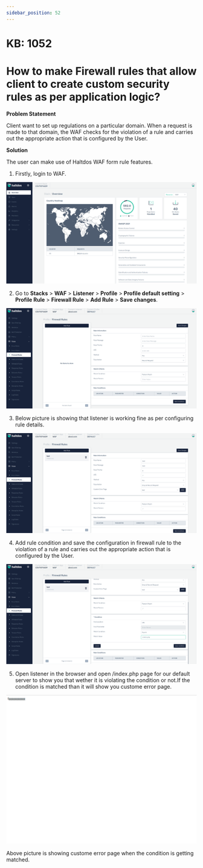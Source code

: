 ```yaml
---
sidebar_position: 52
---
```


# KB: 1052

# How to make Firewall rules that allow client to create custom security rules as per application logic?

**Problem Statement**

Client want to set up regulations on a particular domain. When a request is made to that domain, the WAF checks for the violation of a rule and carries out the appropriate action that is configured by the User.

**Solution**

The user can make use of Haltdos WAF form rule features.

1. Firstly, login to WAF.

![kb-1052](/img/waf/kb/v2/overview_kb_1052_1.png)

2. Go to **Stacks** > **WAF** > **Listener** > **Profile** > **Profile default setting** > **Profile Rule** > **Firewall Rule** > **Add Rule** > **Save changes**.

![kb-1052](/img/waf/kb/v2/firewall_rule_kb_1052_2.png)

3. Below picture is showing that listener is working fine as per configuring rule details.

![kb-1052](/img/waf/kb/v2/firewall_rule_kb_1052_3.png)

4. Add rule condition and save the configuration in firewall rule to the violation of a rule and carries out the appropriate action that is configured by the User.

![kb-1052](/img/waf/kb/v2/firewall_rule_kb_1052_4.png)

5. Open listener in the browser and open /index.php page for our default server to show you that wether it is violating the condition or not.If the condition is matched than it will show you custome error page.

![kb-1052](/img/waf/tutorials/fggg.png)

Above picture is showing custome error page when the condition is getting matched.